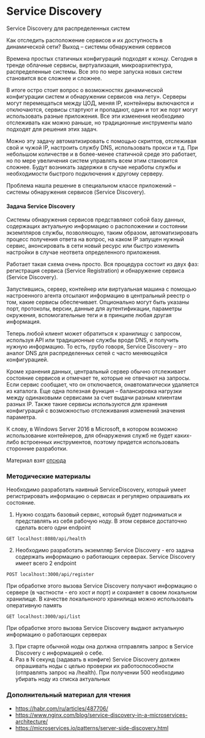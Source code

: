 # Service Discovery
Service Discovery  для распределенных систем

Как отследить расположение сервисов и их доступность в динамической сети? Выход – системы обнаружения сервисов

Времена простых статичных конфигураций подходят к концу. Сегодня в тренде облачные сервисы, виртуализация, микроархитектура, распределенные системы. Все это по мере запуска новых систем становится все сложнее и сложнее.

В итоге остро стоит вопрос о возможностях динамической конфигурации систем и обнаружении сервисов «на лету». Серверы могут перемещаться между ЦОД, меняя IP, контейнеры включаются и отключаются, сервисы стартуют и пропадают, один и тот же порт могут использовать разные приложения. Все эти изменения необходимо отслеживать как можно раньше, но традиционные инструменты мало подходят для решения этих задач.

Можно эту задачу автоматизировать с помощью скриптов, отслеживая свой и чужой IP, настроить службу DNS, использовать прокси и т.д. При небольшом количестве и в более-менее статичной среде это работает, но по мере увеличения систем управлять всем этим становится сложнее. Будут возникать задержки в случае неработы службы и необходимости быстрого подключения к другому серверу.

Проблема нашла решение в специальном классе приложений – системы обнаружения сервисов (Service Discovery).

#### Задача Service Discovery

Системы обнаружения сервисов представляют собой базу данных, содержащих актуальную информацию о расположении и состоянии экземпляров службы, позволяющую, таким образом, автоматизировать процесс получения ответа на вопрос, на каком IP запущен нужный сервис, анонсировать в сети новый ресурс или быстро изменить настройки в случае неответа определенного приложения.

Работает такая схема очень просто. Вся процедура состоит из двух фаз: регистрация сервиса (Service Registration) и обнаружение сервиса (Service Discovery).

Запустившись, сервер, контейнер или виртуальная машина с помощью настроенного агента отсылают информацию в центральный реестр о том, какие сервисы обеспечивает. Опционально могут быть указаны порт, протоколы, версии, данные для аутентификации, параметры окружения, вспомогательные теги и в принципе любая другая информация.

Теперь любой клиент может обратиться к хранилищу с запросом, используя API или традиционные службы вроде DNS, и получить нужную информацию. То есть, грубо говоря, Service Discovery – это аналог DNS для распределенных сетей с часто меняющейся конфигурацией.

Кроме хранения данных, центральный сервер обычно отслеживает состояние сервисов и отмечает те, которые не отвечают на запросы. Если сервис сообщает, что он отключается, онавтоматически удаляется из каталога. Еще одна полезная функция – балансировка нагрузки между одинаковыми сервисами за счет выдачи разным клиентам разных IP. Также такие сервисы используются для хранения конфигураций с возможностью отслеживания изменений значения параметра.

К слову, в Windows Server 2016 в Microsoft, в котором возможно использование контейнеров, для обнаружения служб не будет каких-либо встроенных инструментов, поэтому придется использовать сторонние разработки.

Материал взят [отсюда](https://samag.ru/archive/article/3208)

### Методические материалы
Необходимо разработать наивный ServiceDiscovery, который умеет регистрировать информацию о сервисах и регулярно опрашивать их состояние.

1. Нужно создать базовый сервис, который будет подниматься и представлять из себя рабочую ноду. В этом сервисе достаточно сделать всего одни endpoint

```http request
GET localhost:8080/api/health
```
2. Необходимо разработать экземпляр Service Discovery - его задача содержать информацию о работающих серверах. Service Discovery имеет всего 2 endpoint

```http request
POST localhost:3000/api/register
```
При обработке этого вызова Service Discovery получают информацию о сервере (в частности - его хост и порт) и сохраняет в своем локальном хранилище. В качестве локальноного хранилища можно использовать оперативную память

```http request
GET localhost:3000/api/list
```
При обработке этого вызова Service Discovery выдают актуальную информацию о работающих серверах

3. При старте обычной ноды она должна отправлять запрос в Service Discovery с информацией о себе.
4. Раз в N секунд (задавать в конфиге) Service Discovery должен опрашивать ноды с целью проверки их работоспособности (отправлять запрос на /health). При получении 500 необходимо убирать ноду из списка актуальных


### Дополнительный материал для чтения
- https://habr.com/ru/articles/487706/
- https://www.nginx.com/blog/service-discovery-in-a-microservices-architecture/
- https://microservices.io/patterns/server-side-discovery.html